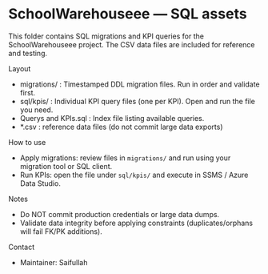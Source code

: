 # SchoolWarehouseee — SQL assets

This folder contains SQL migrations and KPI queries for the SchoolWarehouseee project. The CSV data files are included for reference and testing.

Layout
- migrations/ : Timestamped DDL migration files. Run in order and validate first.
- sql/kpis/   : Individual KPI query files (one per KPI). Open and run the file you need.
- Querys and KPIs.sql : Index file listing available queries.
- *.csv : reference data files (do not commit large data exports)

How to use
- Apply migrations: review files in `migrations/` and run using your migration tool or SQL client.
- Run KPIs: open the file under `sql/kpis/` and execute in SSMS / Azure Data Studio.

Notes
- Do NOT commit production credentials or large data dumps.
- Validate data integrity before applying constraints (duplicates/orphans will fail FK/PK additions).

Contact
- Maintainer: Saifullah
